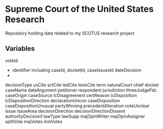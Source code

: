 # Supreme Court of the United States Research

Repository holding data related to my SCOTUS research project

## Variables
voteId
- identifier including caseId, docketId, caseIssuesId
dateDecision
- 
decisionType
usCite
sctCite
ledCite
lexisCite
term
naturalCourt
chief
docket
caseName
dateArgument
petitioner
respondent
jurisdiction
threeJudgeFdc
caseOrigin
caseSource
lcDisagreement
certReason
lcDisposition
lcDispositionDirection
declarationUncon
caseDisposition
caseDispositionUnusual
partyWinning
precedentAlteration
voteUnclear
issue
issueArea
decisionDirection
decisionDirectionDissent
authorityDecision1
lawType
lawSupp
majOpinWriter
majOpinAssigner
splitVote
majVotes
minVotes
